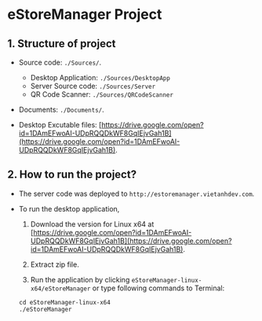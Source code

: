 # eStoreManager Project


## 1. Structure of project

- Source code: `./Sources/`.
	+ Desktop Application: `./Sources/DesktopApp`
	+ Server Source code: `./Sources/Server`
	+ QR Code Scanner: `./Sources/QRCodeScanner`

- Documents: `./Documents/`.

- Desktop Excutable files: [https://drive.google.com/open?id=1DAmEFwoAI-UDpRQQDkWF8GqIEjvGah1B](https://drive.google.com/open?id=1DAmEFwoAI-UDpRQQDkWF8GqIEjvGah1B).

## 2. How to run the project?

- The server code was deployed to `http://estoremanager.vietanhdev.com`.

- To run the desktop application, 

	1. Download the version for Linux x64 at [https://drive.google.com/open?id=1DAmEFwoAI-UDpRQQDkWF8GqIEjvGah1B](https://drive.google.com/open?id=1DAmEFwoAI-UDpRQQDkWF8GqIEjvGah1B).

	2. Extract zip file.
	3. Run the application by clicking `eStoreManager-linux-x64/eStoreManager` or type following commands to Terminal:
	~~~
	cd eStoreManager-linux-x64
	./eStoreManager
	~~~
